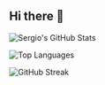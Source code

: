 ## Hi there 👋

![Sergio's GitHub Stats](https://github-readme-stats.vercel.app/api?username=tutaabsoluta&show_icons=true&theme=radical&hide=stars&hide_rank=true)

![Top Languages](https://github-readme-stats.vercel.app/api/top-langs/?username=tutaabsoluta&layout=compact&theme=radical&exclude_repo=python-fundamentals)

![GitHub Streak](https://github-readme-streak-stats.herokuapp.com/?user=tutaabsoluta)
<!--
**tutaabsoluta/tutaabsoluta** is a ✨ _special_ ✨ repository because its `README.md` (this file) appears on your GitHub profile.

Here are some ideas to get you started:

- 🔭 I’m currently working on ...
- 🌱 I’m currently learning ...
- 👯 I’m looking to collaborate on ...
- 🤔 I’m looking for help with ...
- 💬 Ask me about ...
- 📫 How to reach me: ...
- 😄 Pronouns: ...
- ⚡ Fun fact: ...
-->

